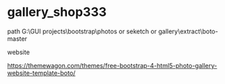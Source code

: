 # gallery_shop333
path
G:\GUI projects\bootstrap\photos or seketch or gallery\extract\boto-master

website

https://themewagon.com/themes/free-bootstrap-4-html5-photo-gallery-website-template-boto/
